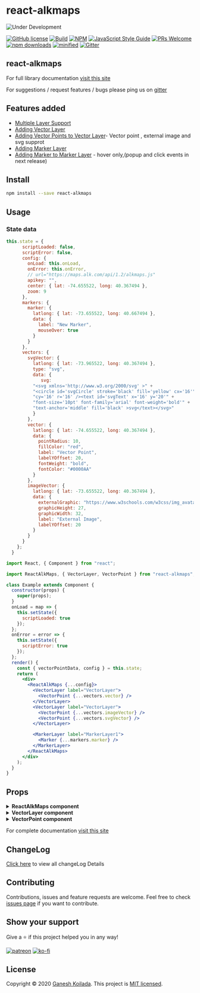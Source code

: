 # react-alkmaps

![Under Development](https://www.pngkey.com/png/detail/365-3650941_no-packages-are-available-right-now-website-under.png)

>

[![GitHub license][licence-image]][licence-url] [![Build][build-image]][build-url] [![NPM][npm-image]][npm-url] [![JavaScript Style Guide][codestyle-image]][codestyle-url] [![PRs Welcome][pr-image]][pr-url] [![npm downloads][downloads-image]][downloads-url] [![minified][minified-image]][minified-url] [![Gitter][gitter-image]][gitter-url]

## react-alkmaps

For full library documentation [visit this site](https://itsmeganeshcse.gitbook.io/react-alkmaps/)

For suggestions / request features / bugs please ping us on [gitter][gitter-url]

## Features added

- [Multiple Layer Support][change-log-url]
- [Adding Vector Layer][change-log-url]
- [Adding Vector Points to Vector Layer][change-log-url]- Vector point , external image and svg supprot
- [Adding Marker Layer][change-log-url]
- [Adding Marker to Marker Layer][change-log-url] - hover only,(popup and click events in next release)

## Install

```bash
npm install --save react-alkmaps
```

## Usage

### State data

```jsx
this.state = {
      scriptLoaded: false,
      scriptError: false,
      config: {
        onLoad: this.onLoad,
        onError: this.onError,
        // url="https://maps.alk.com/api/1.2/alkmaps.js"
        apikey: "",
        center: { lat: -74.655522, long: 40.367494 },
        zoom: 9
      },
      markers: {
        marker: {
          latlong: { lat: -73.655522, long: 40.667494 },
          data: {
            label: "New Marker",
            mouseOver: true
          }
        }
      },
      vectors: {
        svgVector: {
          latlong: { lat: -73.965522, long: 40.367494 },
          type: "svg",
          data: {
             svg:
          "<svg xmlns='http://www.w3.org/2000/svg' >" +
          "<circle id='svgCircle' stroke='black' fill='yellow' cx='16'" +
          "cy='16' r='16' /><text id='svgText' x='16' y='20'" +
          "font-size='10pt' font-family='arial' font-weight='bold'" +
          "text-anchor='middle' fill='black' >svg</text></svg>"
          }
        },
        vector: {
          latlong: { lat: -74.655522, long: 40.367494 },
          data: {
            pointRadius: 10,
            fillColor: "red",
            label: "Vector Point",
            labelYOffset: 20,
            fontWeight: "bold",
            fontColor: "#0000AA"
          }
        },
        imageVector: {
          latlong: { lat: -73.655522, long: 40.367494 },
          data: {
            externalGraphic: "https://www.w3schools.com/w3css/img_avatar3.png",
            graphicHeight: 27,
            graphicWidth: 32,
            label: "External Image",
            labelYOffset: 20
          }
        }
      }
    };
  }
```

```jsx
import React, { Component } from "react";

import ReactAlkMaps, { VectorLayer, VectorPoint } from "react-alkmaps";

class Example extends Component {
  constructor(props) {
    super(props);
  }
  onLoad = map => {
    this.setState({
      scriptLoaded: true
    });
  };
  onError = error => {
    this.setState({
      scriptError: true
    });
  };
  render() {
    const { vectorPointData, config } = this.state;
    return (
      <div>
        <ReactAlkMaps {...config}>
          <VectorLayer label="VectorLayer">
            <VectorPoint {...vectors.vector} />
          </VectorLayer>
          <VectorLayer label="VectorLayer">
            <VectorPoint {...vectors.imageVector} />
            <VectorPoint {...vectors.svgVector} />
          </VectorLayer>

          <MarkerLayer label="MarkerLayer1">
            <Marker {...markers.marker} />
          </MarkerLayer>
        </ReactAlkMaps>
      </div>
    );
  }
}
```

## Props

<details>
  <summary><b>ReactAlkMaps component</b></summary>

| Field   | Type            |  Default   |        Description        |
| ------- | --------------- | :--------: | :-----------------------: |
| onLoad  | func            |            | Invoked after script load |
| onError | func            |            | Invoked after script fail |
| url     | optional string | AlkMaps V2 |        AlkMaps URL        |
| apikey  | string          |            |      AlkMaps API key      |

</details>

<details>
  <summary><b>VectorLayer component</b></summary>

| Field | Type   |   Default    |    Description    |
| ----- | ------ | :----------: | :---------------: |
| label | string | Vector Layer | Vector Layer name |

</details>

<details>
  <summary><b>VectorPoint component</b></summary>
  
| Field   | Type                 |                              Default                               |            Description             |
| ------- | -------------------- | :----------------------------------------------------------------: | :--------------------------------: |
| latlong | object               |                                                                    |         Vector Layer name          |
| type    | `undefined` or `svg` |                             undefined                              |        Vector drawing type         |
| data    | svg                  |                  undefined OR `{svg: svgContent}`                  |     To draw using svg content      |
|         | image                | {`externalGraphic:imageURL,...`} OR `As mentioned in alkmaps site` | To draw vector with external image |
|         | vector               |     {`pointRadius: 10,...`} OR `As mentioned in Alk maps site`     |           To draw vector           |

</details>

For complete documentation [visit this site](https://itsmeganeshcse.gitbook.io/react-alkmaps/)

## ChangeLog

[Click here](https://github.com/itsmeganesh-cse-iiit/react-alkmaps/blob/master/CHANGELOG.md) to view all changeLog Details

## Contributing

Contributions, issues and feature requests are welcome.
Feel free to check [issues page](https://github.com/itsmeganesh-cse-iiit/react-alkmaps/issues) if you want to contribute.

## Show your support

Give a :star: if this project helped you in any way!

[![patreon](https://img.icons8.com/cotton/30/000000/donate--v2.png)](https://www.patreon.com/ganeshkoilada) [![ko-fi](https://www.ko-fi.com/img/githubbutton_sm.svg)](https://ko-fi.com/ganeshkoilada)

## License

Copyright © 2020 [Ganesh Koilada](https://github.com/itsmeganesh-cse-iiit).
This project is [MIT licensed](#).

[gitter-image]: https://badges.gitter.im/Join%20Chat.svg
[gitter-url]: https://gitter.im/react-alkmaps/community?utm_source=badge&utm_medium=badge&utm_campaign=pr-badge&utm_content=badge
[build-image]: https://travis-ci.org/itsmeganesh-cse-iiit/react-alkmaps.svg?branch=master
[build-url]: "#"
[licence-image]: https://img.shields.io/badge/license-MIT-blue.svg
[licence-url]: https://github.com/facebook/react/blob/master/LICENSE
[npm-image]: https://img.shields.io/npm/v/react-alkmaps.svg
[npm-url]: https://www.npmjs.com/package/react-alkmaps
[codestyle-image]: https://img.shields.io/badge/code_style-standard-yellow.svg
[codestyle-url]: https://standardjs.com
[pr-image]: https://img.shields.io/badge/PRs-welcome-blueviolet.svg
[pr-url]: "#"
[downloads-image]: https://img.shields.io/npm/dm/react-alkmaps.svg?style=flat-square
[downloads-url]: https://www.npmjs.com/package/react-alkmaps
[paypal-url]: https://www.paypal.me/GaneshKoilada
[minified-image]: https://badgen.net/bundlephobia/min/react-alkmaps
[minified-url]: https://www.npmjs.com/package/react-alkmaps
[change-log-url]: https://github.com/itsmeganesh-cse-iiit/react-alkmaps/blob/master/CHANGELOG.md
